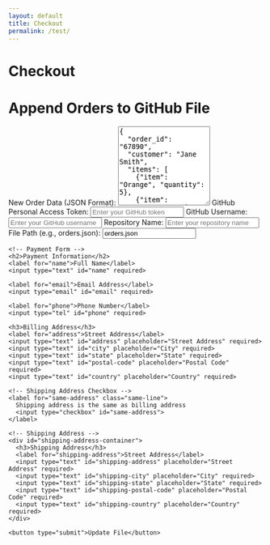 ```yaml
---
layout: default
title: Checkout
permalink: /test/
---
```


# Checkout


<body>
  <h1>Append Orders to GitHub File</h1>
  <form id="updateForm">
    <label for="orders">New Order Data (JSON Format):</label>
    <textarea id="orders" rows="10" required>
{
  "order_id": "67890",
  "customer": "Jane Smith",
  "items": [
    {"item": "Orange", "quantity": 5},
    {"item": "Grapes", "quantity": 1}
  ],
  "total": 15.75
}
    </textarea>
    <label for="token">GitHub Personal Access Token:</label>
    <input type="password" id="token" placeholder="Enter your GitHub token" required>
    <label for="username">GitHub Username:</label>
    <input type="text" id="username" placeholder="Enter your GitHub username" required>
    <label for="repo">Repository Name:</label>
    <input type="text" id="repo" placeholder="Enter your repository name" required>
    <label for="path">File Path (e.g., orders.json):</label>
    <input type="text" id="path" placeholder="Enter the file path" value="orders.json" required>
    
    <!-- Payment Form -->
    <h2>Payment Information</h2>
    <label for="name">Full Name</label>
    <input type="text" id="name" required>

    <label for="email">Email Address</label>
    <input type="email" id="email" required>

    <label for="phone">Phone Number</label>
    <input type="tel" id="phone" required>

    <h3>Billing Address</h3>
    <label for="address">Street Address</label>
    <input type="text" id="address" placeholder="Street Address" required>
    <input type="text" id="city" placeholder="City" required>
    <input type="text" id="state" placeholder="State" required>
    <input type="text" id="postal-code" placeholder="Postal Code" required>
    <input type="text" id="country" placeholder="Country" required>

    <!-- Shipping Address Checkbox -->
    <label for="same-address" class="same-line">
      Shipping address is the same as billing address
      <input type="checkbox" id="same-address">
    </label>

    <!-- Shipping Address -->
    <div id="shipping-address-container">
      <h3>Shipping Address</h3>
      <label for="shipping-address">Street Address</label>
      <input type="text" id="shipping-address" placeholder="Street Address" required>
      <input type="text" id="shipping-city" placeholder="City" required>
      <input type="text" id="shipping-state" placeholder="State" required>
      <input type="text" id="shipping-postal-code" placeholder="Postal Code" required>
      <input type="text" id="shipping-country" placeholder="Country" required>
    </div>

    <button type="submit">Update File</button>
  </form>
  <p id="response" class=""></p>

  <script>
document.addEventListener("DOMContentLoaded", async () => {
  const stripe = Stripe('pk_test_51PulULDDaepf7cjiBCJQ4wxoptuvOfsdiJY6tvKxW3uXZsMUome7vfsIORlSEZiaG4q20ZLSqEMiBIuHi7Fsy9dP00nytmrtYb');
  const form = document.getElementById("payment-form");
  const submitButton = document.getElementById("submit-button");
  const paymentStatus = document.getElementById("payment-status");
  const sameAddressCheckbox = document.getElementById("same-address");
  const shippingAddressContainer = document.getElementById("shipping-address-container");
  const cartItems = JSON.parse(localStorage.getItem("cartItems")) || [];

  const generateOrderId = () => `ORD-${Date.now()}-${Math.floor(Math.random() * 1000)}`;

  const elements = stripe.elements();
  const card = elements.create("card");
  card.mount("#card-element");

  sameAddressCheckbox.addEventListener("change", () => {
    const isChecked = sameAddressCheckbox.checked;
    shippingAddressContainer.style.display = isChecked ? "none" : "block";
    if (isChecked) {
      ["address", "city", "state", "postal-code", "country"].forEach(field => {
        document.getElementById(`shipping-${field}`).value = document.getElementById(field).value;
      });
    }
  });

  form.addEventListener("submit", async (event) => {
    event.preventDefault();
    submitButton.disabled = true;
    paymentStatus.textContent = "";

    const getFieldValue = (id) => document.getElementById(id).value;

    const orderDetails = {
      name: getFieldValue("name"),
      email: getFieldValue("email"),
      phone: getFieldValue("phone"),
      address: {
        line1: getFieldValue("address"),
        city: getFieldValue("city"),
        state: getFieldValue("state"),
        postal_code: getFieldValue("postal-code"),
        country: getFieldValue("country")
      },
      shippingAddress: sameAddressCheckbox.checked ? null : {
        line1: getFieldValue("shipping-address"),
        city: getFieldValue("shipping-city"),
        state: getFieldValue("shipping-state"),
        postal_code: getFieldValue("shipping-postal-code"),
        country: getFieldValue("shipping-country")
      }
    };

    const totalInCents = cartItems.reduce((sum, item) => sum + item.price * item.quantity, 0) * 100;

    try {
      const response = await fetch('https://backend-github-io.vercel.app/api/create-payment-intent', {
        method: 'POST',
        headers: { 'Content-Type': 'application/json' },
        body: JSON.stringify({ amount: totalInCents })
      });

      if (!response.ok) throw new Error('Failed to create payment intent');

      const data = await response.json();
      const result = await stripe.confirmCardPayment(data.clientSecret, {
        payment_method: {
          card: card,
          billing_details: {
            name: orderDetails.name,
            email: orderDetails.email,
            phone: orderDetails.phone,
            address: orderDetails.address
          }
        }
      });

      if (result.error) {
        paymentStatus.textContent = `Error: ${result.error.message}`;
        paymentStatus.classList.add('error');
      } else if (result.paymentIntent.status === 'succeeded') {
        const orderId = generateOrderId();
        paymentStatus.textContent = `Payment successful! Your Order ID is: ${orderId}`;
        paymentStatus.classList.add('success');

        localStorage.setItem("orderId", orderId);
        localStorage.setItem("purchasedItems", JSON.stringify(cartItems));
        localStorage.removeItem("cartItems");
        window.location.href = `https://m-cochran.github.io/Randomerr/thank-you/?orderId=${orderId}`;
      }
    } catch (error) {
      paymentStatus.textContent = `Error: ${error.message}`;
      paymentStatus.classList.add('error');
    } finally {
      submitButton.disabled = false;
    }
  });
});

  </script>
</body>
</html>

